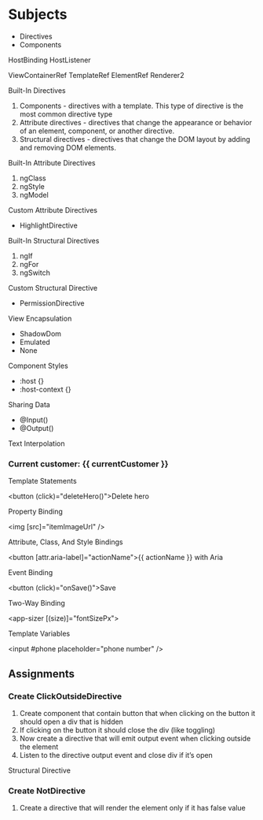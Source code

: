 # Subjects

- Directives
- Components

HostBinding
HostListener

ViewContainerRef
TemplateRef
ElementRef
Renderer2

Built-In Directives

1. Components - directives with a template. This type of directive is the most common directive type
2. Attribute directives - directives that change the appearance or behavior of an element, component, or another directive.
3. Structural directives - directives that change the DOM layout by adding and removing DOM elements.

Built-In Attribute Directives

1. ngClass
2. ngStyle
3. ngModel

Custom Attribute Directives

* HighlightDirective

Built-In Structural Directives

1. ngIf
2. ngFor
3. ngSwitch

Custom Structural Directive

* PermissionDirective

View Encapsulation

* ShadowDom
* Emulated
* None

Component Styles

* :host {}
* :host-context {}

Sharing Data

* @Input()
* @Output()

Text Interpolation

<h3>Current customer: {{ currentCustomer }}</h3>

Template Statements

<button (click)="deleteHero()">Delete hero</button>

Property Binding

<img [src]="itemImageUrl" />

Attribute, Class, And Style Bindings

<button [attr.aria-label]="actionName">{{ actionName }} with Aria</button>

Event Binding

<button (click)="onSave()">Save</button>

Two-Way Binding

<app-sizer [(size)]="fontSizePx"></app-sizer>

Template Variables

<input #phone placeholder="phone number" />

## Assignments

### Create ClickOutsideDirective

1. Create component that contain button that when clicking on the button it should open a div that is hidden
2. If clicking on the button it should close the div (like toggling)
3. Now create a directive that will emit output event when clicking outside the element
4. Listen to the directive output event and close div if it’s open

Structural Directive

### Create NotDirective

1. Create a directive that will render the element only if it has false value
